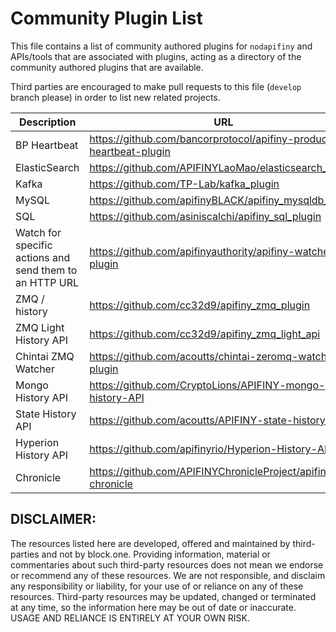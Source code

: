 # Community Plugin List

This file contains a list of community authored plugins for `nodapifiny` and APIs/tools that are associated with plugins, acting as a directory of the community authored plugins that are available.

Third parties are encouraged to make pull requests to this file (`develop` branch please) in order to list new related projects.

| Description | URL |
| ----------- | --- |
| BP Heartbeat  | https://github.com/bancorprotocol/apifiny-producer-heartbeat-plugin |
| ElasticSearch | https://github.com/APIFINYLaoMao/elasticsearch_plugin |
| Kafka | https://github.com/TP-Lab/kafka_plugin |
| MySQL | https://github.com/apifinyBLACK/apifiny_mysqldb_plugin |
| SQL | https://github.com/asiniscalchi/apifiny_sql_plugin |
| Watch for specific actions and send them to an HTTP URL | https://github.com/apifinyauthority/apifiny-watcher-plugin |
| ZMQ / history | https://github.com/cc32d9/apifiny_zmq_plugin |
| ZMQ Light History API | https://github.com/cc32d9/apifiny_zmq_light_api |
| Chintai ZMQ Watcher | https://github.com/acoutts/chintai-zeromq-watcher-plugin |
| Mongo History API | https://github.com/CryptoLions/APIFINY-mongo-history-API |
| State History API | https://github.com/acoutts/APIFINY-state-history-API |
| Hyperion History API | https://github.com/apifinyrio/Hyperion-History-API |
| Chronicle	| https://github.com/APIFINYChronicleProject/apifiny-chronicle |

## DISCLAIMER:

The resources listed here are developed, offered and maintained by third-parties and not by block.one. Providing information, material or commentaries about such third-party resources does not mean we endorse or recommend any of these resources. We are not responsible, and disclaim any responsibility or liability, for your use of or reliance on any of these resources. Third-party resources may be updated, changed or terminated at any time, so the information here may be out of date or inaccurate.  USAGE AND RELIANCE IS ENTIRELY AT YOUR OWN RISK.

